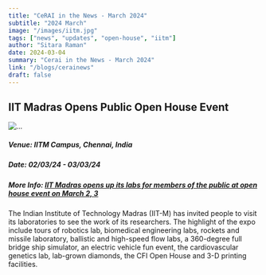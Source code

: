 ```yaml
---
title: "CeRAI in the News - March 2024"
subtitle: "2024 March" 
image: "/images/iitm.jpg"
tags: ["news", "updates", "open-house", "iitm"]
author: "Sitara Raman"
date: 2024-03-04
summary: "Cerai in the News - March 2024"
link: "/blogs/cerainews"
draft: false
---
```

<div class="container mt-5">
        <div class="text-center">
            <h2>IIT Madras Opens Public Open House Event</h2>
        </div>
        <div class="card mb-3">
            <img src="/images/iitm.jpg" class="card-img-top" alt="...">
            <div class="card-body">
                <h5 class="card-title">Venue: IITM Campus, Chennai, India</h5>
                <h5 class="card-title">Date: 02/03/24 - 03/03/24</h5>
                <h5 class="card-title">More Info: <a href="https://www.thehindu.com/news/cities/chennai/iit-madras-opens-up-its-labs-for-members-of-the-public-at-open-house-event-on-march-2-3/article67878146.ece">IIT Madras opens up its labs for members of the public at open house event on March 2, 3 </a></h5>
                <p class="card-text">The Indian Institute of Technology Madras (IIT-M) has invited people to visit its laboratories to see the work of its researchers. The highlight of the expo include tours of robotics lab, biomedical engineering labs, rockets and missile laboratory, ballistic and high-speed flow labs, a 360-degree full bridge ship simulator, an electric vehicle fun event, the cardiovascular genetics lab, lab-grown diamonds, the CFI Open House and 3-D printing facilities.</p>
            </div>
        </div>
        </div>